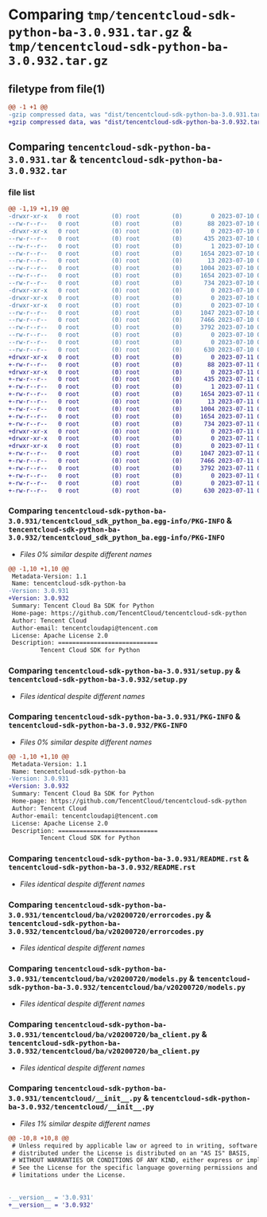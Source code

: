 # Comparing `tmp/tencentcloud-sdk-python-ba-3.0.931.tar.gz` & `tmp/tencentcloud-sdk-python-ba-3.0.932.tar.gz`

## filetype from file(1)

```diff
@@ -1 +1 @@
-gzip compressed data, was "dist/tencentcloud-sdk-python-ba-3.0.931.tar", last modified: Mon Jul 10 00:30:29 2023, max compression
+gzip compressed data, was "dist/tencentcloud-sdk-python-ba-3.0.932.tar", last modified: Tue Jul 11 00:30:56 2023, max compression
```

## Comparing `tencentcloud-sdk-python-ba-3.0.931.tar` & `tencentcloud-sdk-python-ba-3.0.932.tar`

### file list

```diff
@@ -1,19 +1,19 @@
-drwxr-xr-x   0 root         (0) root         (0)        0 2023-07-10 00:30:29.000000 tencentcloud-sdk-python-ba-3.0.931/
--rw-r--r--   0 root         (0) root         (0)       88 2023-07-10 00:30:29.000000 tencentcloud-sdk-python-ba-3.0.931/setup.cfg
-drwxr-xr-x   0 root         (0) root         (0)        0 2023-07-10 00:30:29.000000 tencentcloud-sdk-python-ba-3.0.931/tencentcloud_sdk_python_ba.egg-info/
--rw-r--r--   0 root         (0) root         (0)      435 2023-07-10 00:30:29.000000 tencentcloud-sdk-python-ba-3.0.931/tencentcloud_sdk_python_ba.egg-info/SOURCES.txt
--rw-r--r--   0 root         (0) root         (0)        1 2023-07-10 00:30:29.000000 tencentcloud-sdk-python-ba-3.0.931/tencentcloud_sdk_python_ba.egg-info/dependency_links.txt
--rw-r--r--   0 root         (0) root         (0)     1654 2023-07-10 00:30:29.000000 tencentcloud-sdk-python-ba-3.0.931/tencentcloud_sdk_python_ba.egg-info/PKG-INFO
--rw-r--r--   0 root         (0) root         (0)       13 2023-07-10 00:30:29.000000 tencentcloud-sdk-python-ba-3.0.931/tencentcloud_sdk_python_ba.egg-info/top_level.txt
--rw-r--r--   0 root         (0) root         (0)     1004 2023-07-10 00:30:29.000000 tencentcloud-sdk-python-ba-3.0.931/setup.py
--rw-r--r--   0 root         (0) root         (0)     1654 2023-07-10 00:30:29.000000 tencentcloud-sdk-python-ba-3.0.931/PKG-INFO
--rw-r--r--   0 root         (0) root         (0)      734 2023-07-10 00:30:29.000000 tencentcloud-sdk-python-ba-3.0.931/README.rst
-drwxr-xr-x   0 root         (0) root         (0)        0 2023-07-10 00:30:29.000000 tencentcloud-sdk-python-ba-3.0.931/tencentcloud/
-drwxr-xr-x   0 root         (0) root         (0)        0 2023-07-10 00:30:29.000000 tencentcloud-sdk-python-ba-3.0.931/tencentcloud/ba/
-drwxr-xr-x   0 root         (0) root         (0)        0 2023-07-10 00:30:29.000000 tencentcloud-sdk-python-ba-3.0.931/tencentcloud/ba/v20200720/
--rw-r--r--   0 root         (0) root         (0)     1047 2023-07-10 00:30:29.000000 tencentcloud-sdk-python-ba-3.0.931/tencentcloud/ba/v20200720/errorcodes.py
--rw-r--r--   0 root         (0) root         (0)     7466 2023-07-10 00:30:29.000000 tencentcloud-sdk-python-ba-3.0.931/tencentcloud/ba/v20200720/models.py
--rw-r--r--   0 root         (0) root         (0)     3792 2023-07-10 00:30:29.000000 tencentcloud-sdk-python-ba-3.0.931/tencentcloud/ba/v20200720/ba_client.py
--rw-r--r--   0 root         (0) root         (0)        0 2023-07-10 00:30:29.000000 tencentcloud-sdk-python-ba-3.0.931/tencentcloud/ba/v20200720/__init__.py
--rw-r--r--   0 root         (0) root         (0)        0 2023-07-10 00:30:29.000000 tencentcloud-sdk-python-ba-3.0.931/tencentcloud/ba/__init__.py
--rw-r--r--   0 root         (0) root         (0)      630 2023-07-10 00:30:29.000000 tencentcloud-sdk-python-ba-3.0.931/tencentcloud/__init__.py
+drwxr-xr-x   0 root         (0) root         (0)        0 2023-07-11 00:30:56.000000 tencentcloud-sdk-python-ba-3.0.932/
+-rw-r--r--   0 root         (0) root         (0)       88 2023-07-11 00:30:56.000000 tencentcloud-sdk-python-ba-3.0.932/setup.cfg
+drwxr-xr-x   0 root         (0) root         (0)        0 2023-07-11 00:30:56.000000 tencentcloud-sdk-python-ba-3.0.932/tencentcloud_sdk_python_ba.egg-info/
+-rw-r--r--   0 root         (0) root         (0)      435 2023-07-11 00:30:56.000000 tencentcloud-sdk-python-ba-3.0.932/tencentcloud_sdk_python_ba.egg-info/SOURCES.txt
+-rw-r--r--   0 root         (0) root         (0)        1 2023-07-11 00:30:56.000000 tencentcloud-sdk-python-ba-3.0.932/tencentcloud_sdk_python_ba.egg-info/dependency_links.txt
+-rw-r--r--   0 root         (0) root         (0)     1654 2023-07-11 00:30:56.000000 tencentcloud-sdk-python-ba-3.0.932/tencentcloud_sdk_python_ba.egg-info/PKG-INFO
+-rw-r--r--   0 root         (0) root         (0)       13 2023-07-11 00:30:56.000000 tencentcloud-sdk-python-ba-3.0.932/tencentcloud_sdk_python_ba.egg-info/top_level.txt
+-rw-r--r--   0 root         (0) root         (0)     1004 2023-07-11 00:30:56.000000 tencentcloud-sdk-python-ba-3.0.932/setup.py
+-rw-r--r--   0 root         (0) root         (0)     1654 2023-07-11 00:30:56.000000 tencentcloud-sdk-python-ba-3.0.932/PKG-INFO
+-rw-r--r--   0 root         (0) root         (0)      734 2023-07-11 00:30:56.000000 tencentcloud-sdk-python-ba-3.0.932/README.rst
+drwxr-xr-x   0 root         (0) root         (0)        0 2023-07-11 00:30:56.000000 tencentcloud-sdk-python-ba-3.0.932/tencentcloud/
+drwxr-xr-x   0 root         (0) root         (0)        0 2023-07-11 00:30:56.000000 tencentcloud-sdk-python-ba-3.0.932/tencentcloud/ba/
+drwxr-xr-x   0 root         (0) root         (0)        0 2023-07-11 00:30:56.000000 tencentcloud-sdk-python-ba-3.0.932/tencentcloud/ba/v20200720/
+-rw-r--r--   0 root         (0) root         (0)     1047 2023-07-11 00:30:56.000000 tencentcloud-sdk-python-ba-3.0.932/tencentcloud/ba/v20200720/errorcodes.py
+-rw-r--r--   0 root         (0) root         (0)     7466 2023-07-11 00:30:56.000000 tencentcloud-sdk-python-ba-3.0.932/tencentcloud/ba/v20200720/models.py
+-rw-r--r--   0 root         (0) root         (0)     3792 2023-07-11 00:30:56.000000 tencentcloud-sdk-python-ba-3.0.932/tencentcloud/ba/v20200720/ba_client.py
+-rw-r--r--   0 root         (0) root         (0)        0 2023-07-11 00:30:56.000000 tencentcloud-sdk-python-ba-3.0.932/tencentcloud/ba/v20200720/__init__.py
+-rw-r--r--   0 root         (0) root         (0)        0 2023-07-11 00:30:56.000000 tencentcloud-sdk-python-ba-3.0.932/tencentcloud/ba/__init__.py
+-rw-r--r--   0 root         (0) root         (0)      630 2023-07-11 00:30:56.000000 tencentcloud-sdk-python-ba-3.0.932/tencentcloud/__init__.py
```

### Comparing `tencentcloud-sdk-python-ba-3.0.931/tencentcloud_sdk_python_ba.egg-info/PKG-INFO` & `tencentcloud-sdk-python-ba-3.0.932/tencentcloud_sdk_python_ba.egg-info/PKG-INFO`

 * *Files 0% similar despite different names*

```diff
@@ -1,10 +1,10 @@
 Metadata-Version: 1.1
 Name: tencentcloud-sdk-python-ba
-Version: 3.0.931
+Version: 3.0.932
 Summary: Tencent Cloud Ba SDK for Python
 Home-page: https://github.com/TencentCloud/tencentcloud-sdk-python
 Author: Tencent Cloud
 Author-email: tencentcloudapi@tencent.com
 License: Apache License 2.0
 Description: ============================
         Tencent Cloud SDK for Python
```

### Comparing `tencentcloud-sdk-python-ba-3.0.931/setup.py` & `tencentcloud-sdk-python-ba-3.0.932/setup.py`

 * *Files identical despite different names*

### Comparing `tencentcloud-sdk-python-ba-3.0.931/PKG-INFO` & `tencentcloud-sdk-python-ba-3.0.932/PKG-INFO`

 * *Files 0% similar despite different names*

```diff
@@ -1,10 +1,10 @@
 Metadata-Version: 1.1
 Name: tencentcloud-sdk-python-ba
-Version: 3.0.931
+Version: 3.0.932
 Summary: Tencent Cloud Ba SDK for Python
 Home-page: https://github.com/TencentCloud/tencentcloud-sdk-python
 Author: Tencent Cloud
 Author-email: tencentcloudapi@tencent.com
 License: Apache License 2.0
 Description: ============================
         Tencent Cloud SDK for Python
```

### Comparing `tencentcloud-sdk-python-ba-3.0.931/README.rst` & `tencentcloud-sdk-python-ba-3.0.932/README.rst`

 * *Files identical despite different names*

### Comparing `tencentcloud-sdk-python-ba-3.0.931/tencentcloud/ba/v20200720/errorcodes.py` & `tencentcloud-sdk-python-ba-3.0.932/tencentcloud/ba/v20200720/errorcodes.py`

 * *Files identical despite different names*

### Comparing `tencentcloud-sdk-python-ba-3.0.931/tencentcloud/ba/v20200720/models.py` & `tencentcloud-sdk-python-ba-3.0.932/tencentcloud/ba/v20200720/models.py`

 * *Files identical despite different names*

### Comparing `tencentcloud-sdk-python-ba-3.0.931/tencentcloud/ba/v20200720/ba_client.py` & `tencentcloud-sdk-python-ba-3.0.932/tencentcloud/ba/v20200720/ba_client.py`

 * *Files identical despite different names*

### Comparing `tencentcloud-sdk-python-ba-3.0.931/tencentcloud/__init__.py` & `tencentcloud-sdk-python-ba-3.0.932/tencentcloud/__init__.py`

 * *Files 1% similar despite different names*

```diff
@@ -10,8 +10,8 @@
 # Unless required by applicable law or agreed to in writing, software
 # distributed under the License is distributed on an "AS IS" BASIS,
 # WITHOUT WARRANTIES OR CONDITIONS OF ANY KIND, either express or implied.
 # See the License for the specific language governing permissions and
 # limitations under the License.
 
 
-__version__ = '3.0.931'
+__version__ = '3.0.932'
```

